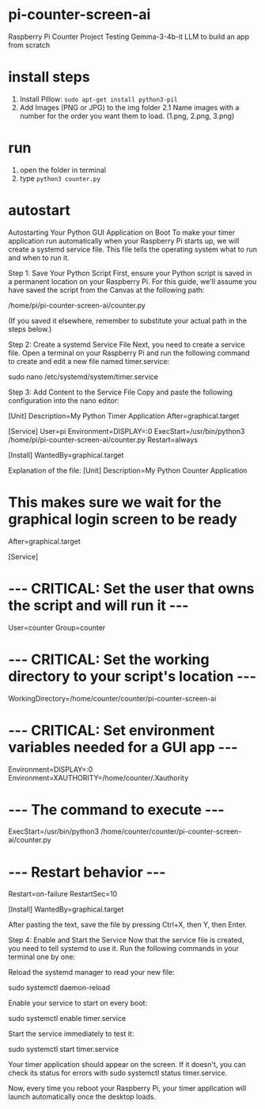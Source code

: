 # pi-counter-screen-ai
Raspberry Pi Counter Project Testing Gemma-3-4b-it LLM to build an app from scratch

# install steps
1. Install Pillow: `sudo apt-get install python3-pil`
2. Add Images (PNG or JPG) to the img folder
2.1 Name images with a number for the order you want them to load. (1.png, 2.png, 3.png)

# run
1. open the folder in terminal
2. type `python3 counter.py`

# autostart
Autostarting Your Python GUI Application on Boot
To make your timer application run automatically when your Raspberry Pi starts up, we will create a systemd service file. This file tells the operating system what to run and when to run it.

Step 1: Save Your Python Script
First, ensure your Python script is saved in a permanent location on your Raspberry Pi. For this guide, we'll assume you have saved the script from the Canvas at the following path:

/home/pi/pi-counter-screen-ai/counter.py

(If you saved it elsewhere, remember to substitute your actual path in the steps below.)

Step 2: Create a systemd Service File
Next, you need to create a service file. Open a terminal on your Raspberry Pi and run the following command to create and edit a new file named timer.service:

sudo nano /etc/systemd/system/timer.service

Step 3: Add Content to the Service File
Copy and paste the following configuration into the nano editor:

[Unit]
Description=My Python Timer Application
After=graphical.target

[Service]
User=pi
Environment=DISPLAY=:0
ExecStart=/usr/bin/python3 /home/pi/pi-counter-screen-ai/counter.py
Restart=always

[Install]
WantedBy=graphical.target

Explanation of the file:
[Unit]
Description=My Python Counter Application
# This makes sure we wait for the graphical login screen to be ready
After=graphical.target

[Service]
# --- CRITICAL: Set the user that owns the script and will run it ---
User=counter
Group=counter

# --- CRITICAL: Set the working directory to your script's location ---
WorkingDirectory=/home/counter/counter/pi-counter-screen-ai

# --- CRITICAL: Set environment variables needed for a GUI app ---
Environment=DISPLAY=:0
Environment=XAUTHORITY=/home/counter/.Xauthority

# --- The command to execute ---
ExecStart=/usr/bin/python3 /home/counter/counter/pi-counter-screen-ai/counter.py

# --- Restart behavior ---
Restart=on-failure
RestartSec=10

[Install]
WantedBy=graphical.target

After pasting the text, save the file by pressing Ctrl+X, then Y, then Enter.

Step 4: Enable and Start the Service
Now that the service file is created, you need to tell systemd to use it. Run the following commands in your terminal one by one:

Reload the systemd manager to read your new file:

sudo systemctl daemon-reload

Enable your service to start on every boot:

sudo systemctl enable timer.service

Start the service immediately to test it:

sudo systemctl start timer.service

Your timer application should appear on the screen. If it doesn't, you can check its status for errors with sudo systemctl status timer.service.

Now, every time you reboot your Raspberry Pi, your timer application will launch automatically once the desktop loads.